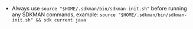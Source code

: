 - Always use  `source "$HOME/.sdkman/bin/sdkman-init.sh"` before running any SDKMAN commands, example: `source "$HOME/.sdkman/bin/sdkman-init.sh" && sdk current java`